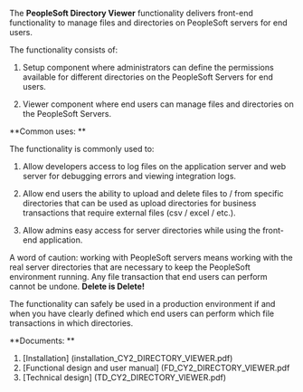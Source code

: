 The **PeopleSoft Directory Viewer** functionality delivers front-end
functionality to manage files and directories on PeopleSoft servers for
end users.

The functionality consists of:

1.  Setup component where administrators can define the permissions
    available for different directories on the PeopleSoft Servers for
    end users.

2.  Viewer component where end users can manage files and directories on
    the PeopleSoft Servers.

**Common uses: **

The functionality is commonly used to:

1.  Allow developers access to log files on the application server and
    web server for debugging errors and viewing integration logs.

2.  Allow end users the ability to upload and delete files to / from
    specific directories that can be used as upload directories for
    business transactions that require external files (csv / excel /
    etc.).

3.  Allow admins easy access for server directories while using the
    front-end application.

A word of caution: working with PeopleSoft servers means working with
the real server directories that are necessary to keep the PeopleSoft
environment running. Any file transaction that end users can perform
cannot be undone. **Delete is Delete!**

The functionality can safely be used in a production environment if and
when you have clearly defined which end users can perform which file
transactions in which directories.

**Documents: **

1. [Installation] (installation_CY2_DIRECTORY_VIEWER.pdf)
2. [Functional design and user manual] (FD_CY2_DIRECTORY_VIEWER.pdf
3. [Technical design] (TD_CY2_DIRECTORY_VIEWER.pdf)

